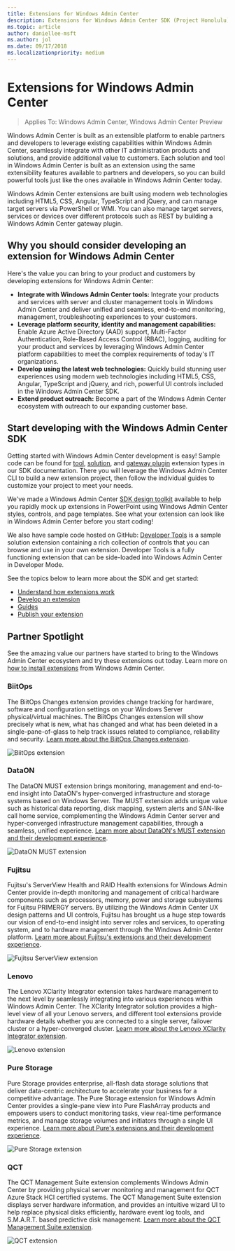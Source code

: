 ```yaml
---
title: Extensions for Windows Admin Center
description: Extensions for Windows Admin Center SDK (Project Honolulu)
ms.topic: article
author: daniellee-msft
ms.author: jol
ms.date: 09/17/2018
ms.localizationpriority: medium
---
```

# Extensions for Windows Admin Center

>Applies To: Windows Admin Center, Windows Admin Center Preview

Windows Admin Center is built as an extensible platform to enable partners and developers to leverage existing capabilities within Windows Admin Center, seamlessly integrate with other IT administration products and solutions, and provide additional value to customers. Each solution and tool in Windows Admin Center is built as an extension using the same extensibility features available to partners and developers, so you can build powerful tools just like the ones available in Windows Admin Center today.

Windows Admin Center extensions are built using modern web technologies including HTML5, CSS, Angular, TypeScript and jQuery, and can manage target servers via PowerShell or WMI. You can also manage target servers, services or devices over different protocols such as REST by building a Windows Admin Center gateway plugin.

## Why you should consider developing an extension for Windows Admin Center

Here's the value you can bring to your product and customers by developing extensions for Windows Admin Center:

- **Integrate with Windows Admin Center tools:** Integrate your products and services with server and cluster management tools in Windows Admin Center and deliver unified and seamless, end-to-end monitoring, management, troubleshooting experiences to your customers.
- **Leverage platform security, identity and management capabilities:** Enable Azure Active Directory (AAD) support, Multi-Factor Authentication, Role-Based Access Control (RBAC), logging, auditing for your product and services by leveraging Windows Admin Center platform capabilities to meet the complex requirements of today's IT organizations.
- **Develop using the latest web technologies:** Quickly build stunning user experiences using modern web technologies including HTML5, CSS, Angular, TypeScript and jQuery, and rich, powerful UI controls included in the Windows Admin Center SDK.
- **Extend product outreach:** Become a part of the Windows Admin Center ecosystem with outreach to our expanding customer base.

## Start developing with the Windows Admin Center SDK

Getting started with Windows Admin Center development is easy!  Sample code can be found for [tool](develop-tool.md), [solution](develop-solution.md), and [gateway plugin](develop-gateway-plugin.md) extension types in our SDK documentation. There you will leverage the Windows Admin Center CLI to build a new extension project, then follow the individual guides to customize your project to meet your needs.

We've made a Windows Admin Center [SDK design toolkit](https://github.com/Microsoft/windows-admin-center-sdk/blob/master/WindowsAdminCenterDesignToolkit.zip) available to help you rapidly mock up extensions in PowerPoint using Windows Admin Center styles, controls, and page templates. See what your extension can look like in Windows Admin Center before you start coding!

We also have sample code hosted on GitHub: [Developer Tools](https://aka.ms/wacsdk) is a sample solution extension containing a rich collection of controls that you can browse and use in your own extension. Developer Tools is a fully functioning extension that can be side-loaded into Windows Admin Center in Developer Mode.

See the topics below to learn more about the SDK and get started:

- [Understand how extensions work](understand-extensions.md)
- [Develop an extension](developing-extensions.md)
- [Guides](guides.md)
- [Publish your extension](publish-extensions.md)

## Partner Spotlight

See the amazing value our partners have started to bring to the Windows Admin Center ecosystem and try these extensions out today. Learn more on [how to install extensions](../configure/using-extensions.md) from Windows Admin Center.

### BiitOps
The BiitOps Changes extension provides change tracking for hardware, software and configuration settings on your Windows Server physical/virtual machines. The BiitOps Changes extension will show precisely what is new, what has changed and what has been deleted in a single-pane-of-glass to help track issues related to compliance, reliability and security. [Learn more about the BiitOps Changes extension](case-studies/biitops.md).

![BiitOps extension](../media/extensibility-overview/biitops-1.png)

### DataON

The DataON MUST extension brings monitoring, management and end-to-end insight into DataON's hyper-converged infrastructure and storage systems based on Windows Server. The MUST extension adds unique value such as historical data reporting, disk mapping, system alerts and SAN-like call home service, complementing the Windows Admin Center server and hyper-converged infrastructure management capabilities, through a seamless, unified experience. [Learn more about DataON's MUST extension and their development experience](case-studies/dataon.md).

![DataON MUST extension](../media/extensibility-overview/dataon-must-extension.png)

### Fujitsu

Fujitsu's ServerView Health and RAID Health extensions for Windows Admin Center provide in-depth monitoring and management of critical hardware components such as processors, memory, power and storage subsystems for Fujitsu PRIMERGY servers. By utilizing the Windows Admin Center UX design patterns and UI controls, Fujitsu has brought us a huge step towards our vision of end-to-end insight into server roles and services, to operating system, and to hardware management through the Windows Admin Center platform. [Learn more about Fujitsu's extensions and their development experience](case-studies/fujitsu.md).

![Fujitsu ServerView extension](../media/extensibility-overview/fujitsu-serverview-extension.png)

### Lenovo

The Lenovo XClarity Integrator extension takes hardware management to the next level by seamlessly integrating into various experiences within Windows Admin Center. The XClarity Integrator solution provides a high-level view of all your Lenovo servers, and different tool extensions provide hardware details whether you are connected to a single server, failover cluster or a hyper-converged cluster. [Learn more about the Lenovo XClarity Integrator extension](case-studies/lenovo.md).

![Lenovo extension](../media/extensibility-overview/lenovo-extension.png)

### Pure Storage

Pure Storage provides enterprise, all-flash data storage solutions that deliver data-centric architecture to accelerate your business for a competitive advantage. The Pure Storage extension for Windows Admin Center provides a single-pane view into Pure FlashArray products and empowers users to conduct monitoring tasks, view real-time performance metrics, and manage storage volumes and initiators through a single UI experience. [Learn more about Pure's extensions and their development experience](case-studies/purestorage.md).

![Pure Storage extension](../media/extensibility-overview/purestorage-extension.png)

### QCT

The QCT Management Suite extension complements Windows Admin Center by providing physical server monitoring and management for QCT Azure Stack HCI certified systems. The QCT Management Suite extension displays server hardware information, and provides an intuitive wizard UI to help replace physical disks efficiently, hardware event log tools, and S.M.A.R.T. based predictive disk management. [Learn more about the QCT Management Suite extension](case-studies/qct.md).

![QCT extension](../media/extensibility-overview/qct-extension.png)